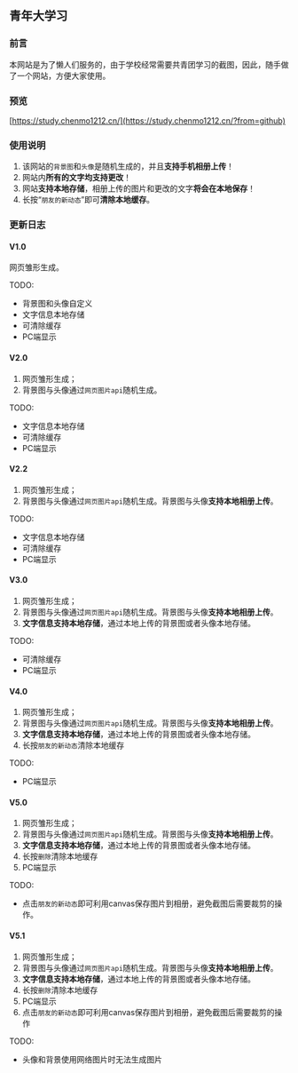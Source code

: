 ## 青年大学习

### 前言

本网站是为了懒人们服务的，由于学校经常需要共青团学习的截图，因此，随手做了一个网站，方便大家使用。

### 预览

[https://study.chenmo1212.cn/](https://study.chenmo1212.cn/?from=github)

### 使用说明

1. 该网站的`背景图`和`头像`是随机生成的，并且**支持手机相册上传**！
2. 网站内**所有的文字均支持更改**！
3. 网站**支持本地存储**，相册上传的图片和更改的文字**将会在本地保存**！
4. 长按“`朋友的新动态`”即可**清除本地缓存**。

### 更新日志

#### V1.0

网页雏形生成。

TODO:

- 背景图和头像自定义
- 文字信息本地存储
- 可清除缓存
- PC端显示



#### V2.0

1. 网页雏形生成；
2. 背景图与头像通过`网页图片api`随机生成。

TODO:

- 文字信息本地存储
- 可清除缓存
- PC端显示



#### V2.2

1. 网页雏形生成；
2. 背景图与头像通过`网页图片api`随机生成。背景图与头像**支持本地相册上传**。

TODO:

- 文字信息本地存储
- 可清除缓存
- PC端显示



#### V3.0

1. 网页雏形生成；
2. 背景图与头像通过`网页图片api`随机生成。背景图与头像**支持本地相册上传**。
3. **文字信息支持本地存储**，通过本地上传的背景图或者头像本地存储。

TODO:

- 可清除缓存
- PC端显示



#### V4.0

1. 网页雏形生成；
2. 背景图与头像通过`网页图片api`随机生成。背景图与头像**支持本地相册上传**。
3. **文字信息支持本地存储**，通过本地上传的背景图或者头像本地存储。
4. 长按`朋友的新动态`清除本地缓存

TODO:

- PC端显示



#### V5.0

1. 网页雏形生成；
2. 背景图与头像通过`网页图片api`随机生成。背景图与头像**支持本地相册上传**。
3. **文字信息支持本地存储**，通过本地上传的背景图或者头像本地存储。
4. 长按`删除`清除本地缓存
5. PC端显示

TODO:

- 点击`朋友的新动态`即可利用canvas保存图片到相册，避免截图后需要裁剪的操作。



#### V5.1

1. 网页雏形生成；
2. 背景图与头像通过`网页图片api`随机生成。背景图与头像**支持本地相册上传**。
3. **文字信息支持本地存储**，通过本地上传的背景图或者头像本地存储。
4. 长按`删除`清除本地缓存
5. PC端显示
6. 点击`朋友的新动态`即可利用canvas保存图片到相册，避免截图后需要裁剪的操作

TODO:

- 头像和背景使用网络图片时无法生成图片

